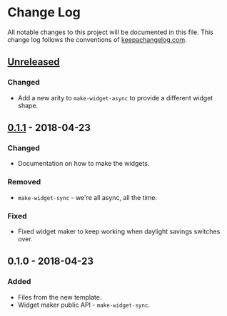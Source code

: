 # Change Log
All notable changes to this project will be documented in this file. This change log follows the conventions of [keepachangelog.com](http://keepachangelog.com/).

## [Unreleased]
### Changed
- Add a new arity to `make-widget-async` to provide a different widget shape.

## [0.1.1] - 2018-04-23
### Changed
- Documentation on how to make the widgets.

### Removed
- `make-widget-sync` - we're all async, all the time.

### Fixed
- Fixed widget maker to keep working when daylight savings switches over.

## 0.1.0 - 2018-04-23
### Added
- Files from the new template.
- Widget maker public API - `make-widget-sync`.

[Unreleased]: https://github.com/your-name/dayone/compare/0.1.1...HEAD
[0.1.1]: https://github.com/your-name/dayone/compare/0.1.0...0.1.1
